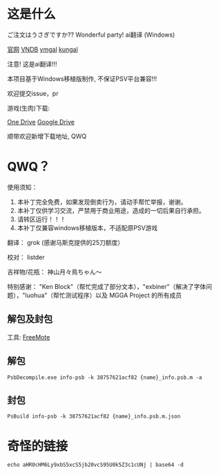 # 这是什么

ご注文はうさぎですか?? Wonderful party! ai翻译 (Windows)

[官网](https://game.mages.co.jp/gochiusa) 
[VNDB](https://vndb.org/v18457) 
[ymgal](https://www.ymgal.games/ga21816) 
[kungal](https://www.kungal.com/zh-cn/galgame/1106)

注意! 这是ai翻译!!!

本项目基于Windows移植版制作, 不保证PSV平台兼容!!!

欢迎提交issue，pr

游戏(生肉)下载: 

[One Drive](https://driver.listder.xyz/?file=/galgame/生肉/Gochuumon%20wa%20Usagi%20Desu%20ka%20Wonderful%20Party!.7z)
[Google Drive](https://drive.google.com/file/d/1uZftDmstMKKSYju34tqih8U0ri2sboAc/view?usp=sharing(无汉化)/Gochuumon%20wa%20Usagi%20Desu%20ka%20Wonderful%20Party!.7z)

顺带欢迎新增下载地址, QWQ

# QWQ？

使用须知：
1. 本补丁完全免费，如果发现倒卖行为，请动手帮忙举报，谢谢。
2. 本补丁仅供学习交流，严禁用于商业用途，造成的一切后果自行承担。
3. 请转区运行！！！
4. 本补丁仅兼容windows移植版本，不适配原PSV游戏

翻译： grok (感谢马斯克提供的25刀额度）

校对： listder

吉祥物/花瓶： 神山月々鳥ちゃん～

特别感谢： "Ken Block"（帮忙完成了部分文本），"exbiner"（解决了字体问题），"luohua"（帮忙测试程序）以及 MGGA Project 的所有成员


## 解包及封包

工具: [FreeMote](https://github.com/UlyssesWu/FreeMote/)

## 解包

 ```
 PsbDecompile.exe info-psb -k 38757621acf82 {name}_info.psb.m -a
 ```

## 封包

 ```
 PsBuild info-psb -k 38757621acf82 {name}_info.psb.m.json
 ```
 
 
# 奇怪的链接
 
 ```
 echo aHR0cHM6Ly9xbS5xcS5jb20vcS95U0k5Z3c1cUNj | base64 -d
 ```